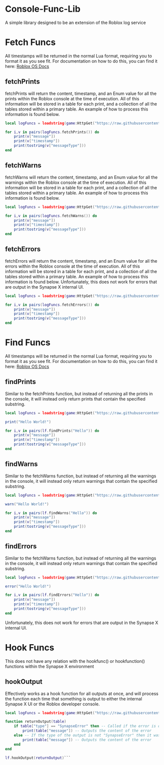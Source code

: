 # Console-Func-Lib
A simple library designed to be an extension of the Roblox log service

# Fetch Funcs

All timestamps will be returned in the normal Lua format, requiring you to format it as you see fit. For documentation on how to do this, you can find it here: [Roblox OS Docs](https://developer.roblox.com/en-us/api-reference/lua-docs/os)

## fetchPrints

fetchPrints will return the content, timestamp, and an Enum value for all the prints within the Roblox console at the time of execution. All of this information will be stored in a table for each print, and a collection of all the tables stored within a primary table. An example of how to process this information is found below.
```lua
local logFuncs = loadstring(game:HttpGet("https://raw.githubusercontent.com/Skribb11es/Console-Func-Lib/main/main.lua"))()

for i,v in pairs(logFuncs.fetchPrints()) do
    print(v["message"])
    print(v["timestamp"])
    print(tostring(v["messageType"]))
end
```

## fetchWarns

fetchWarns will return the content, timestamp, and an Enum value for all the warnings within the Roblox console at the time of execution. All of this information will be stored in a table for each print, and a collection of all the tables stored within a primary table. An example of how to process this information is found below.
```lua
local logFuncs = loadstring(game:HttpGet("https://raw.githubusercontent.com/Skribb11es/Console-Func-Lib/main/main.lua"))()

for i,v in pairs(logFuncs.fetchWarns()) do
    print(v["message"])
    print(v["timestamp"])
    print(tostring(v["messageType"]))
end
```

## fetchErrors

fetchErrors will return the content, timestamp, and an Enum value for all the errors within the Roblox console at the time of execution. All of this information will be stored in a table for each print, and a collection of all the tables stored within a primary table. An example of how to process this information is found below. Unfortunately, this does not work for errors that are output in the Synapse X internal UI.
```lua
local logFuncs = loadstring(game:HttpGet("https://raw.githubusercontent.com/Skribb11es/Console-Func-Lib/main/main.lua"))()

for i,v in pairs(logFuncs.fetchErrors()) do
    print(v["message"])
    print(v["timestamp"])
    print(tostring(v["messageType"]))
end
```

# Find Funcs

All timestamps will be returned in the normal Lua format, requiring you to format it as you see fit. For documentation on how to do this, you can find it here: [Roblox OS Docs](https://developer.roblox.com/en-us/api-reference/lua-docs/os)

## findPrints

Similar to the fetchPrints function, but instead of returning all the prints in the console, it will instead only return prints that contain the specified substring.
```lua
local logFuncs = loadstring(game:HttpGet("https://raw.githubusercontent.com/Skribb11es/Console-Func-Lib/main/main.lua"))()

print("Hello World!")

for i,v in pairs(lf.findPrints("Hello")) do
    print(v["message"])
    print(v["timestamp"])
    print(tostring(v["messageType"]))
end
```

## findWarns

Similar to the fetchWarns function, but instead of returning all the warnings in the console, it will instead only return warnings that contain the specified substring.
```lua
local logFuncs = loadstring(game:HttpGet("https://raw.githubusercontent.com/Skribb11es/Console-Func-Lib/main/main.lua"))()

warn("Hello World!")

for i,v in pairs(lf.findWarns("Hello")) do
    print(v["message"])
    print(v["timestamp"])
    print(tostring(v["messageType"]))
end
```

## findErrors

Similar to the fetchWarns function, but instead of returning all the warnings in the console, it will instead only return warnings that contain the specified substring.
```lua
local logFuncs = loadstring(game:HttpGet("https://raw.githubusercontent.com/Skribb11es/Console-Func-Lib/main/main.lua"))()

error("Hello World!")

for i,v in pairs(lf.findErrors("Hello")) do
    print(v["message"])
    print(v["timestamp"])
    print(tostring(v["messageType"]))
end
```
Unfortunately, this does not work for errors that are output in the Synapse X internal UI.

# Hook Funcs

This does not have any relation with the hookfunc() or hookfunction() functions within the Synapse X environment

## hookOutput

Effectively works as a hook function for all outputs at once, and will process the function each time that something is output to either the internal Synapse X UI or the Roblox developer console.
```lua
local logFuncs = loadstring(game:HttpGet("https://raw.githubusercontent.com/Skribb11es/Console-Func-Lib/main/main.lua"))()

function returnOutput(table)
    if table["type"] == "SynapseError" then -- Called if the error is output to the Synapse X console
        print(table["message"]) -- Outputs the content of the error
    else -- If the type of the output is not "SynapseError" then it was output to the internal console and will have an Enum value as the "type" that will allow you to sort them accordingly.
        print(table["message"]) -- Outputs the content of the error
    end
end

lf.hookOutput(returnOutput)```
